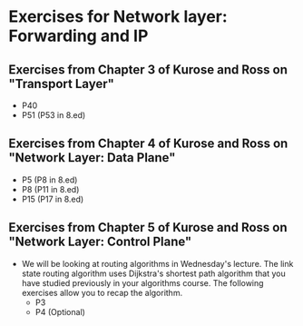 # Exercises for Network  layer: Forwarding and IP

## Exercises from Chapter 3 of Kurose and Ross on "Transport Layer"

* P40
* P51 (P53 in 8.ed)

## Exercises from Chapter 4 of Kurose and Ross on "Network Layer: Data Plane"

* P5 (P8 in 8.ed)
* P8 (P11 in 8.ed)
* P15 (P17 in 8.ed)

## Exercises from Chapter 5 of Kurose and Ross on "Network Layer: Control Plane"

* We will be looking at routing algorithms in Wednesday's lecture. The link state routing algorithm uses Dijkstra's shortest path algorithm that you have studied previously in your algorithms course. The following exercises allow you to recap the algorithm.
  * P3
  * P4 (Optional)
